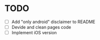# TODO
- [ ] Add "only android" disclaimer to README
- [ ] Devide and clean pages code
- [ ] Implement iOS version